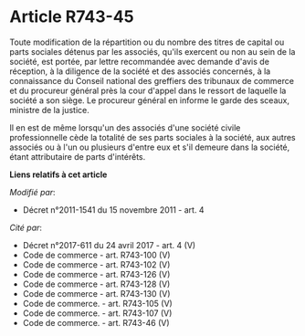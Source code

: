 # Article R743-45

Toute modification de la répartition ou du nombre des titres de capital ou parts sociales détenus par les associés, qu'ils
exercent ou non au sein de la société, est portée, par lettre recommandée avec demande d'avis de réception, à la diligence de
la société et des associés concernés,   à la connaissance du Conseil national des greffiers des tribunaux de commerce et du
procureur général près la cour d'appel dans le ressort de laquelle la société a son siège. Le procureur général en informe le
garde des sceaux, ministre de la justice. 

Il en est de même lorsqu'un des associés d'une société civile professionnelle cède la totalité de ses parts sociales à la
société, aux autres associés ou à l'un ou plusieurs d'entre eux et s'il demeure dans la société, étant attributaire de parts
d'intérêts.

**Liens relatifs à cet article**

_Modifié par_:

  - Décret n°2011-1541 du 15 novembre 2011 - art. 4

_Cité par_:

  - Décret n°2017-611 du 24 avril 2017 - art. 4 (V)
  - Code de commerce - art. R743-100 (V)
  - Code de commerce - art. R743-102 (V)
  - Code de commerce - art. R743-126 (V)
  - Code de commerce - art. R743-128 (V)
  - Code de commerce - art. R743-130 (V)
  - Code de commerce. - art. R743-105 (V)
  - Code de commerce. - art. R743-107 (V)
  - Code de commerce. - art. R743-46 (V)
